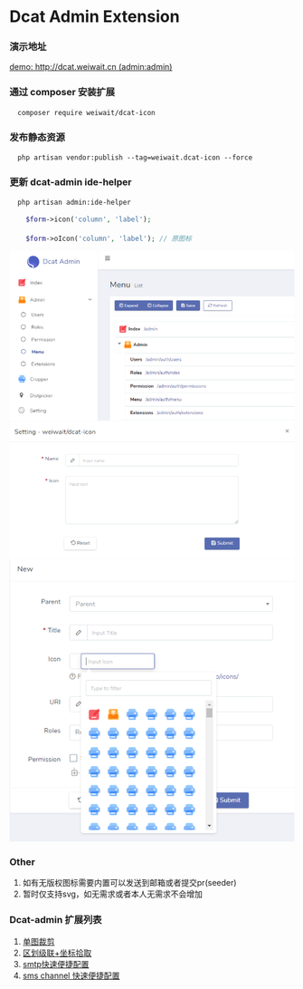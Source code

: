 # Dcat Admin Extension

### 演示地址
[demo: http://dcat.weiwait.cn (admin:admin)](http://dcat.weiwait.cn/admin/demo-distpickers/create 'user: admin psw: admin')

### 通过 composer 安装扩展
```shell
  composer require weiwait/dcat-icon
```
### 发布静态资源
```shell
  php artisan vendor:publish --tag=weiwait.dcat-icon --force
```

### 更新 dcat-admin ide-helper
```shell
  php artisan admin:ide-helper
```

```php
    $form->icon('column', 'label');
    
    $form->oIcon('column', 'label'); // 原图标
```

![示例图片](https://github.com/weiwait/images/blob/main/icon-effect.png?raw=true)
![示例图片](https://github.com/weiwait/images/blob/main/icon-add-svg.png?raw=true)
![示例图片](https://github.com/weiwait/images/blob/main/icon-field.png?raw=true)

[comment]: <> (### Donate)

[comment]: <> (![示例图片]&#40;https://github.com/weiwait/images/blob/main/donate.png?raw=true&#41;)

### Other
1. 如有无版权图标需要内置可以发送到邮箱或者提交pr(seeder)
2. 暂时仅支持svg，如无需求或者本人无需求不会增加

### Dcat-admin 扩展列表
1. [单图裁剪](https://github.com/weiwait/dcat-cropper)
2. [区划级联+坐标拾取](https://github.com/weiwait/dcat-distpicker)
3. [smtp快速便捷配置](https://github.com/weiwait/dcat-smtp)
4. [sms channel 快速便捷配置](https://github.com/weiwait/dcat-easy-sms)
